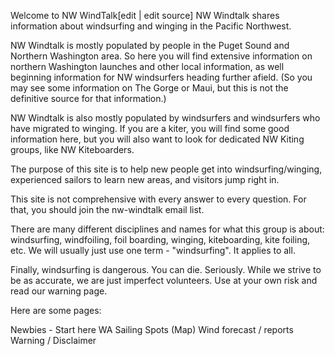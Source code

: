 Welcome to NW WindTalk[edit | edit source]
NW Windtalk shares information about windsurfing and winging in the Pacific Northwest.

NW Windtalk is mostly populated by people in the Puget Sound and Northern Washington area. So here you will find extensive information on northern Washington launches and other local information, as well beginning information for NW windsurfers heading further afield. (So you may see some information on The Gorge or Maui, but this is not the definitive source for that information.)

NW Windtalk is also mostly populated by windsurfers and windsurfers who have migrated to winging. If you are a kiter, you will find some good information here, but you will also want to look for dedicated NW Kiting groups, like NW Kiteboarders.

The purpose of this site is to help new people get into windsurfing/winging, experienced sailors to learn new areas, and visitors jump right in.

This site is not comprehensive with every answer to every question. For that, you should join the nw-windtalk email list.

There are many different disciplines and names for what this group is about: windsurfing, windfoiling, foil boarding, winging, kiteboarding, kite foiling, etc. We will usually just use one term - "windsurfing". It applies to all.

Finally, windsurfing is dangerous. You can die. Seriously. While we strive to be as accurate, we are just imperfect volunteers. Use at your own risk and read our warning page.

Here are some pages:

Newbies - Start here
WA Sailing Spots (Map)
Wind forecast / reports
Warning / Disclaimer